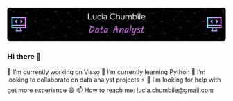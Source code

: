 ![](https://github.com/LUCIACHUMBILE/LUCIACHUMBILE/blob/main/github-header-image%20(1).png)

### Hi there 👋
🔭 I’m currently working on Visso
🌱 I’m currently learning Python
👯 I’m looking to collaborate on data analyst projects ⚡
🤔 I’m looking for help with get more experience 😄
📫 How to reach me: lucia.chumbile@gmail.com 

